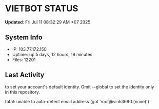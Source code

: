 # VIETBOT STATUS
**Updated**: Fri Jul 11 08:32:29 AM +07 2025

## System Info
- IP: 103.77.172.150
- Uptime: up 5 days, 12 hours, 19 minutes
- Files: 12201

## Last Activity

to set your account's default identity.
Omit --global to set the identity only in this repository.

fatal: unable to auto-detect email address (got 'root@vinh3690.(none)')
